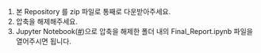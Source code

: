 1. 본 Repository 를 zip 파일로 통째로 다운받아주세요.
2. 압축을 해제해주세요.
3. Jupyter Notebook(<a href="https://jupyter.readthedocs.io/en/latest/install.html">#</a>)으로 압축을 해제한 폴더 내의 Final_Report.ipynb 파일을 열어주시면 됩니다.
